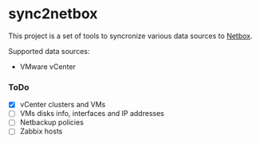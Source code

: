 # sync2netbox

This project is a set of tools to syncronize various data sources to [Netbox](https://github.com/netbox-community/netbox "Netbox").

Supported data sources:
- VMware vCenter

### ToDo

- [x] vCenter clusters and VMs
- [ ] VMs disks info, interfaces and IP addresses
- [ ] Netbackup policies
- [ ] Zabbix hosts
